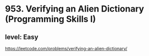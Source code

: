 # 953. Verifying an Alien Dictionary (Programming Skills I)
## level: Easy

https://leetcode.com/problems/verifying-an-alien-dictionary/
